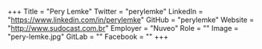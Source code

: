 +++
Title = "Pery Lemke"
Twitter = "perylemke"
LinkedIn = "https://www.linkedin.com/in/perylemke"
GitHub = "perylemke"
Website = "http://www.sudocast.com.br"
Employer = "Nuveo"
Role = ""
Image = "pery-lemke.jpg"
GitLab = ""
Facebook = ""
+++
